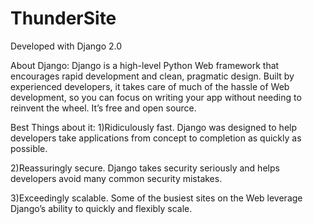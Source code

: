 # ThunderSite

Developed with Django 2.0

About Django:
Django is a high-level Python Web framework that encourages rapid development and clean, pragmatic design. Built by experienced developers, it takes care of much of the hassle of Web development, so you can focus on writing your app without needing to reinvent the wheel. It’s free and open source.

Best Things about it:
1)Ridiculously fast.
Django was designed to help developers take applications from concept to completion as quickly as possible.

2)Reassuringly secure.
Django takes security seriously and helps developers avoid many common security mistakes.

3)Exceedingly scalable.
Some of the busiest sites on the Web leverage Django’s ability to quickly and flexibly scale.

